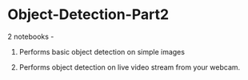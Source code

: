 # Object-Detection-Part2

2 notebooks - 
 1. Performs basic object detection on simple images
 
 2. Performs object detection on live video stream from your webcam.
